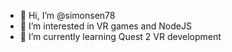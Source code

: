 - 👋 Hi, I’m @simonsen78
- 👀 I’m interested in VR games and NodeJS
- 🌱 I’m currently learning Quest 2 VR development

<!---
simonsen78/simonsen78 is a ✨ special ✨ repository because its `README.md` (this file) appears on your GitHub profile.
You can click the Preview link to take a look at your changes.
--->
